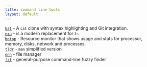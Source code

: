 ```yaml
---
title: command line tools
layout: default
---
```


[`bat`](https://github.com/sharkdp/bat) - A `cat` clone with syntax highlighting and Git integration.    
[`exa`](https://github.com/ogham/exa) - is a modern replacement for `ls`  
[`bptop`](https://github.com/aristocratos/bpytop) - Resource monitor that shows usage and stats for processor, memory, disks, network and processes.  
[`tldr`](https://tldr.sh/)  - `man` simplified version  
[`nnn`](https://github.com/jarun/nnn)  - file manager  
[`fzf`](https://github.com/junegunn/fzf) - general-purpose command-line fuzzy finder  


